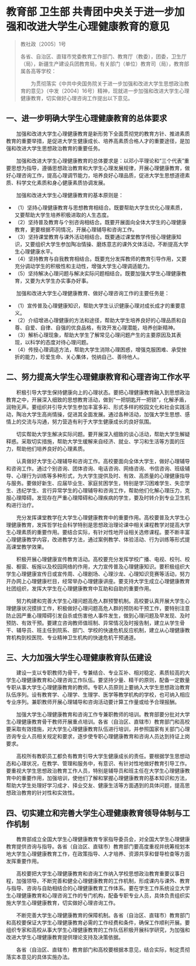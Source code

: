 
# 教育部 卫生部 共青团中央关于进一步加强和改进大学生心理健康教育的意见

> 教社政〔2005〕1号
>
> 各省、自治区、直辖市党委教育工作部门、教育厅（教委），团委，卫生厅（局），新疆生产建设兵团教育局，有关部门（单位）教育司（局），教育部属各高等学校：
>
>　　为贯彻落实《中共中央国务院关于进一步加强和改进大学生思想政治教育的意见》（中发〔2004〕16号）精神，现就进一步加强和改进大学生心理健康教育，切实做好心理咨询工作提出以下意见。

## 一、进一步明确大学生心理健康教育的总体要求

　　加强和改进大学生心理健康教育是新形势下全面贯彻党的教育方针、推进素质教育的重要举措，是促进大学生健康成长、培养高素质合格人才的重要途径，是加强和改进大学生思想政治教育的重要任务。

　　加强和改进大学生心理健康教育的总体要求是：以邓小平理论和“三个代表”重要思想为指导，遵循思想政治教育和大学生心理发展规律，开展心理健康教育，做好心理咨询工作，提高心理调节能力，培养良好心理品质，促进大学生思想道德素质、科学文化素质和身心健康素质协调发展。

　　加强和改进大学生心理健康教育的基本原则是：
- （1）坚持心理健康教育与思想教育相结合。既要帮助大学生优化心理素质，又要帮助大学生培养积极进取的人生态度。
- （2）坚持普及教育与个别咨询相结合。既要开展面向全体大学生的心理健康教育，更要根据不同情况，开展心理辅导和咨询工作。
- （3）坚持课堂教育与课外活动相结合。既要通过课堂教学传授心理健康知识，又要组织大学生参加陶冶情操、磨炼意志的课外文体活动，不断提高大学生心理健康水平。
- （4）坚持教育与自我教育相结合。既要充分发挥教师的教育引导作用，又要充分调动学生的积极性和主动性，增强大学生心理调适能力。
- （5）坚持解决心理问题与解决实际问题相结合。既要加强大学生心理健康教育，又要为大学生办实事办好事。

　　加强和改进大学生心理健康教育、做好心理咨询工作的主要任务是：
- （1）宣传普及心理健康知识，帮助大学生认识健康心理对成长成才的重要意义。
- （2）介绍增进心理健康的方法和途径，帮助大学生培养良好的心理品质和自尊、自爱、自律、自强的优良品格，有效开发心理潜能，培养创新精神。
- （3）解析心理现象，帮助大学生了解常见心理问题产生的主要原因及其表现，以科学的态度对待心理问题。
- （4）传授心理调适方法，帮助大学生消除心理困惑，增强克服困难、承受挫折的能力，珍爱生命、关心集体，悦纳自己、善待他人。

## 二、努力提高大学生心理健康教育和心理咨询工作水平

　　积极引导大学生保持健康向上的心理状态。要把心理健康教育融入到思想政治教育之中，开展深入细致的思想教育活动，做到“一把钥匙开一把锁”，化解矛盾，润物无声。要组织并引导大学生参加丰富多彩、形式多样的校园文化和社会实践活动，陶冶大学生高尚情操，促进其全面发展。通过各种活动，加强大学生思想、感情上的交流与沟通，努力营造有利于大学生健康成长的良好氛围。

　　切实帮助大学生解决实际问题。要开展深入细致的谈心活动，帮助大学生解疑释惑。采取切实措施，帮助大学生缓解来自经济、就业、学习和生活等方面的压力，帮助他们培养良好的心理素质。

　　认真做好大学生心理辅导和咨询工作。高校要面向全体大学生，做好心理辅导和咨询工作。通过个别咨询、团体咨询、电话咨询、网络咨询、书信咨询、班级辅导、心理行为训练等多种形式，为大学生提供及时、有效、高质量的心理健康指导与服务。要做好新生、应届毕业生、家庭贫困学生，特别是学习困难学生、失恋学生、违纪学生、言行异常学生的心理辅导和咨询工作，帮助他们化解心理压力，克服心理障碍。发现存在严重心理障碍和心理疾病的学生，要及时转介到专业卫生机构进行治疗。

　　充分发挥课堂教学在大学生心理健康教育中的重要作用。高校要普及大学生心理健康教育，发挥哲学社会科学特别是思想政治理论课中相关课程教学对提高大学生心理素质的重要作用。要结合实际，有针对性地开设相关选修课程。要不断丰富心理健康教学内容，改进教学方法，通过案例教学、体验活动、行为训练等形式提高课堂教学效果。

　　积极开展心理健康宣传教育活动。高校要充分发挥学校广播、电视、校刊、校报、橱窗、板报以及校园网络的作用，大力宣传普及心理健康知识。要积极组织大学生心理健康宣传日或宣传周、心理剧场、心理沙龙、心理知识竞赛等活动，努力开办网上心理健康栏目，经常举办心理健康讲座。要支持大学生成立心理健康教育社团组织，发挥大学生在心理健康教育中互助和自助的重要作用。

　　努力构建和完善大学生心理问题高危人群预警机制。高校要认真开展大学生心理健康状况摸排工作，积极做好心理问题高危人群的预防和干预工作，要特别注意防止因严重心理障碍引发自杀或伤害他人事件发生，做到心理问题及早发现、及时预防、有效干预。要建立咨询教师值班制、异常情况及时报告制，建立从学生骨干、辅导员、班主任到院系、部门、学校的快速危机反应机制，建立从心理健康教育机构到校医院、专业精神卫生机构的快速危机干预通道。

## 三、大力加强大学生心理健康教育队伍建设

　　建设一支以专职教师为骨干，专兼结合、专业互补、相对稳定、素质较高的大学生心理健康教育和心理咨询工作队伍。要坚持少量、精干的原则，配备一定数量专职从事大学生心理健康教育的教师。专职人员原则上要纳入大学生思想政治教育队伍序列。设有教育学、心理学、生理学、医学等教学机构的学校，也可纳入相应专业序列。兼职教师开展心理辅导和咨询活动要计算工作量或给予合理报酬。

　　加强大学生心理健康教育和咨询工作专兼职教师的培训。教育部要分批对大学生心理健康教育骨干教师开展重点培训。各省（自治区、直辖市）教育部门和高校要采取有效措施，对大学生心理健康教育队伍进行培训，并参照国家有关部门心理咨询专业人员相关规定和要求，逐步使专职心理健康教育和咨询人员达到持证上岗要求。

　　高校所有教职员工都负有教育引导大学生健康成长的责任。要根据学生思想动态和心理状况，在教学、管理和服务中，有意识、有针对性地做好教育引导工作。要重视大学生思想政治教育工作人员，特别是辅导员和班主任在大学生心理健康教育中的重要作用，加强培训，使他们了解和掌握心理健康教育的基本知识和方法，帮助大学生处理好学习成才、择业交友、健康生活等方面遇到的具体问题，提高思想政治教育的针对性和实效性。

## 四、切实建立和完善大学生心理健康教育领导体制与工作机制

　　教育部成立全国大学生心理健康教育专家指导委员会，对全国大学生心理健康教育提供咨询与指导。各省（自治区、直辖市）教育部门要高度重视并统筹规划本地大学生心理健康教育工作，在政策指导、人才培养、资源共享和督导检查等方面发挥重要作用。

　　高校要把大学生心理健康教育和咨询工作纳入学校思想政治教育重要议事日程，加强领导。不断完善和健全心理健康教育的工作机制，形成课内与课外、教育与指导、咨询与自助相结合的心理健康教育工作体系。要在学生工作系统设立大学生心理健康教育和心理咨询工作的专门机构，配备专职专业人员，具体负责组织实施大学生心理健康教育，切实做好心理咨询工作。

　　不断完善大学生心理健康教育的保障机制。各省（自治区、直辖市）教育部门和高校要保证大学生心理健康教育必需的工作经费和条件，确保工作顺利开展。要组织专家和高校从事大学生心理健康教育的工作队伍积极开展科学研究，为加强和改进大学生心理健康教育提供理论支持及决策依据。

　　各省（自治区、直辖市）教育部门和高校要根据本意见，结合实际，制定贯彻落实本意见的具体实施办法。
